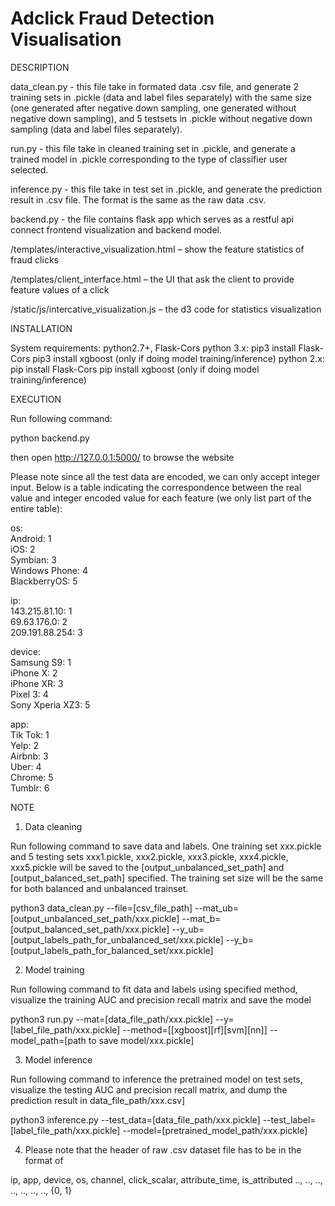 # Adclick Fraud Detection Visualisation #

DESCRIPTION

data_clean.py - this file take in formated data .csv file, and generate 2 training sets in .pickle (data and label files separately) with the same size (one generated after negative down sampling, one generated without negative down sampling), and 5 testsets in .pickle without negative down sampling (data and label files separately).

run.py - this file take in cleaned training set in .pickle, and generate a trained model in .pickle corresponding to the type of classifier user selected. 

inference.py - this file take in test set in .pickle, and generate the prediction result in .csv file. The format is the same as the raw data .csv.

backend.py - the file contains flask app which serves as a restful api connect frontend visualization and backend model.  

/templates/interactive_visualization.html – show the feature statistics of fraud clicks  

/templates/client_interface.html – the UI that ask the client to provide feature values of a click  

/static/js/intercative_visualization.js – the d3 code for statistics visualization  




INSTALLATION

System requirements: python2.7+, Flask-Cors
python 3.x: pip3 install Flask-Cors
			pip3 install xgboost (only if doing model training/inference)
python 2.x: pip install Flask-Cors
			pip install xgboost (only if doing model training/inference)




EXECUTION

Run following command:

python backend.py

then open http://127.0.0.1:5000/ to browse the website

Please note since all the test data are encoded, we can only accept integer input. Below is a table indicating the correspondence between the real value and integer encoded value for each feature (we only list part of the entire table):  

os:  
Android: 1  
iOS: 2  
Symbian: 3  
Windows Phone: 4  
BlackberryOS: 5  

ip:  
143.215.81.10: 1  
69.63.176.0: 2  
209.191.88.254: 3 

device:  
Samsung S9: 1  
iPhone X: 2  
iPhone XR: 3  
Pixel 3: 4  
Sony Xperia XZ3: 5 

app:  
Tik Tok: 1  
Yelp: 2  
Airbnb: 3  
Uber: 4  
Chrome: 5  
Tumblr: 6  





NOTE

1. Data cleaning

Run following command to save data and labels. One training set xxx.pickle and 5 testing sets xxx1.pickle, xxx2.pickle, xxx3.pickle, xxx4.pickle, xxx5.pickle will be saved to the [output_unbalanced_set_path] and [output_balanced_set_path] specified. The training set size will be the same for both balanced and unbalanced trainset.  

python3 data_clean.py --file=[csv_file_path] --mat_ub=[output_unbalanced_set_path/xxx.pickle] --mat_b=[output_balanced_set_path/xxx.pickle] --y_ub=[output_labels_path_for_unbalanced_set/xxx.pickle] --y_b=[output_labels_path_for_balanced_set/xxx.pickle]

2. Model training

Run following command to fit data and labels using specified method, visualize the training AUC and precision recall matrix and save the model

python3 run.py --mat=[data_file_path/xxx.pickle] --y=[label_file_path/xxx.pickle] --method=[[xgboost][rf][svm][nn]] --model_path=[path to save model/xxx.pickle]

3. Model inference

Run following command to inference the pretrained model on test sets, visualize the testing AUC and precision recall matrix, and dump the prediction result in data_file_path/xxx.csv]

python3 inference.py --test_data=[data_file_path/xxx.pickle] --test_label=[label_file_path/xxx.pickle] --model=[pretrained_model_path/xxx.pickle]


4. Please note that the header of raw .csv dataset file has to be in the format of 

ip, app, device, os, channel, click_scalar, attribute_time, is_attributed
.., .., .., .., .., .., .., {0, 1} 

